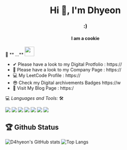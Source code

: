 <h1 align="center">Hi 🙂, I'm Dhyeon</h1>
<h3 align="center"> :) </h3>

<h4 align="center">I am a cookie</h4>

<!-- ![](https://visitor-badge.glitch.me/badge?page_id=D4hyeon.D4hyeon) -->

📝 ** ...** <img src="https://media.giphy.com/media/WUlplcMpOCEmTGBtBW/giphy.gif" width="30">
<br>
- ✔  Please have a look to my Digital Protfolio :  https://
- 💪 Please have a look to my Company Page :  https://
- 💻 My LeetCode Profile : https://
- 😎 Check my Digital archivements Badges https://w
- 🌟 Visit My Blog Page : https:/

💻 *Languages and Tools:* 🛠️<br>

<img src="https://img.shields.io/badge/GitHub-181717?style=flat&logo=GitHub&logoColor=white"/> 
<img src="https://img.shields.io/badge/Git-F05032?style=flat&logo=Git&logoColor=white"/> 
<img src="https://img.shields.io/badge/HTML-E34F26?style=flat&logo=HTML5&logoColor=white"/> 
<img src="https://img.shields.io/badge/JavaScript-F7DF1E?style=flat&logo=JavaScript&logoColor=white"/> 
<img src="https://img.shields.io/badge/VScode-007ACC?style=flat&logo=Visual Studio Code&logoColor=white"/>
<img src="https://img.shields.io/badge/Notion-000000?style=flat&logo=Notion&logoColor=white"/> 
<img src="https://img.shields.io/badge/Windows-0078D6?style=flat&logo=Windows&logoColor=white"/>


## 🏆 Github Status

![D4hyeon's GitHub stats](https://github-readme-stats.vercel.app/api?username=D4hyeon&theme=gruvbox&show_icons=true)
![Top Langs](https://github-readme-stats.vercel.app/api/top-langs/?username=D4hyeon&theme=gruvbox&ayout=compact)

